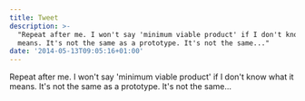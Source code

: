 ```yaml
---
title: Tweet
description: >-
  "Repeat after me. I won't say 'minimum viable product' if I don't know what it
  means. It's not the same as a prototype. It's not the same..."
date: '2014-05-13T09:05:16+01:00'
---
```

Repeat after me. I won't say 'minimum viable product' if I don't know what it means. It's not the same as a prototype. It's not the same...
